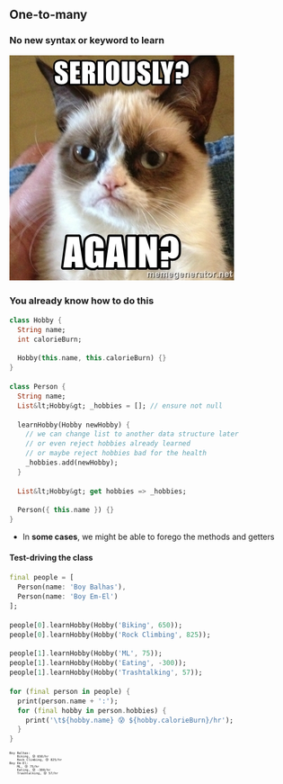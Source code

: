 One-to-many
-----------



### No new syntax or keyword to learn

![seriously](images/again.jpg)



### You already know how to do this

```dart [1-6 | 8-22 | 10-19]
class Hobby {
  String name;
  int calorieBurn;

  Hobby(this.name, this.calorieBurn) {}
}

class Person {
  String name;
  List&lt;Hobby&gt; _hobbies = []; // ensure not null

  learnHobby(Hobby newHobby) {
    // we can change list to another data structure later
    // or even reject hobbies already learned
    // or maybe reject hobbies bad for the health
    _hobbies.add(newHobby);
  }

  List&lt;Hobby&gt; get hobbies => _hobbies;

  Person({ this.name }) {}
}
```

+ In **some cases**, we might be able to forego the methods and getters



#### Test-driving the class

```dart [1-11 | 13-18]
final people = [
  Person(name: 'Boy Balhas'),
  Person(name: 'Boy Em-El')
];

people[0].learnHobby(Hobby('Biking', 650));
people[0].learnHobby(Hobby('Rock Climbing', 825));

people[1].learnHobby(Hobby('ML', 75));
people[1].learnHobby(Hobby('Eating', -300));
people[1].learnHobby(Hobby('Trashtalking', 57));

for (final person in people) {
  print(person.name + ':');
  for (final hobby in person.hobbies) {
    print('\t${hobby.name} 😰 ${hobby.calorieBurn}/hr');
  }
}
```

<pre style="font-size: 0.4em" class="fragment">
Boy Balhas:
	Biking, 😰 650/hr
	Rock Climbing, 😰 825/hr
Boy Em-El:
	ML, 😰 75/hr
	Eating, 😰 -300/hr
	Trashtalking, 😰 57/hr
</pre>
